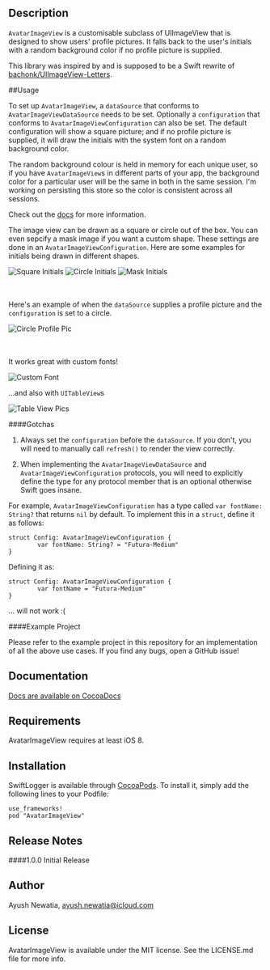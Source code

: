 ## Description

`AvatarImageView` is a customisable subclass of UIImageView that is designed to show users' profile pictures. It falls back to the user's initials with a random background color if no profile picture is supplied.

This library was inspired by and is supposed to be a Swift rewrite of [bachonk/UIImageView-Letters](https://github.com/bachonk/UIImageView-Letters). 

##Usage

To set up `AvatarImageView`, a `dataSource` that conforms to `AvatarImageViewDataSource` needs to be set. Optionally a `configuration` that conforms to `AvatarImageViewConfiguration` can also be set. The default configuration will show a square picture; and if no profile picture is supplied, it will draw the initials with the system font on a random background color.

The random background colour is held in memory for each unique user, so if you have `AvatarImageView`s in different parts of your app, the background color for a particular user will be the same in both in the same session. I'm working on persisting this store so the color is consistent across all sessions.

Check out the [docs](http://cocoadocs.org/docsets/AvatarImageView/) for more information.

The image view can be drawn as a square or circle out of the box. You can even sepcify a mask image if you want a custom shape. These settings are done in an `AvatarImageViewConfiguration`. Here are some examples for initials being drawn in different shapes.

![Square Initials](./Screenshots/square_initials.png)
![Circle Initials](./Screenshots/circle_initials.png)
![Mask Initials](./Screenshots/mask_initials.png)

<br /><br />
Here's an example of when the `dataSource` supplies a profile picture and the `configuration` is set to a circle.

![Circle Profile Pic](./Screenshots/circle_profile_pic.png)

<br /><br />
It works great with custom fonts!

![Custom Font](./Screenshots/circle_custom_font.png)

...and also with `UITableView`s

![Table View Pics](./Screenshots/table_view.png)

####Gotchas

1) Always set the `configuration` before the `dataSource`. If you don't, you will need to manually call `refresh()` to render the view correctly.

2) When implementing the `AvatarImageViewDataSource` and `AvatarImageViewConfiguration` protocols, you will need to explicitly define the type for any protocol member that is an optional otherwise Swift goes insane.

For example, `AvatarImageViewConfiguration` has a type called `var fontName: String?` that returns `nil` by default. To implement this in a `struct`, define it as follows:

	struct Config: AvatarImageViewConfiguration {
            var fontName: String? = "Futura-Medium"        
	}
	
Defining it as:

	struct Config: AvatarImageViewConfiguration {
            var fontName = "Futura-Medium"        
	}
... will not work :(

####Example Project

Please refer to the example project in this repository for an implementation of all the above use cases. If you find any bugs, open a GitHub issue!

## Documentation

[Docs are available on CocoaDocs](http://cocoadocs.org/docsets/AvatarImageView/)

## Requirements

AvatarImageView requires at least iOS 8.

## Installation

SwiftLogger is available through [CocoaPods](http://cocoapods.org). To install
it, simply add the following lines to your Podfile:

    use_frameworks!
    pod "AvatarImageView"
    
## Release Notes

####1.0.0
Initial Release

## Author

Ayush Newatia, [ayush.newatia@icloud.com](mailto:ayush.newatia@icloud.com)

## License

AvatarImageView is available under the MIT license. See the LICENSE.md file for more info.
